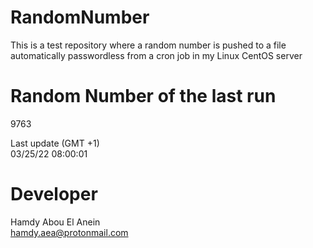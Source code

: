 # RandomNumber    
This is a test repository where a random number is pushed to a file automatically passwordless from a cron job in my Linux CentOS server    
# Random Number of the last run   
9763
      
Last update (GMT +1)    
03/25/22 08:00:01
# Developer    
Hamdy Abou El Anein   
hamdy.aea@protonmail.com
